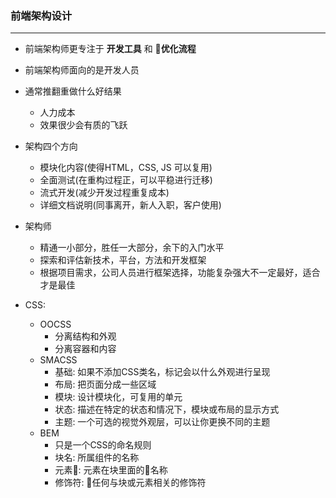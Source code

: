 
### 前端架构设计

----

* 前端架构师更专注于 **开发工具** 和 **优化流程**
* 前端架构师面向的是开发人员
* 通常推翻重做什么好结果
    * 人力成本
    * 效果很少会有质的飞跃
* 架构四个方向
    * 模块化内容(使得HTML，CSS, JS 可以复用)
    * 全面测试(在重构过程正，可以平稳进行迁移)
    * 流式开发(减少开发过程重复成本)
    * 详细文档说明(同事离开，新人入职，客户使用)
* 架构师
    * 精通一小部分，胜任一大部分，余下的入门水平
    * 探索和评估新技术，平台，方法和开发框架
    * 根据项目需求，公司人员进行框架选择，功能复杂强大不一定最好，适合才是最佳

* CSS:
    * OOCSS
        * 分离结构和外观
        * 分离容器和内容
    * SMACSS
        * 基础: 如果不添加CSS类名，标记会以什么外观进行呈现
        * 布局: 把页面分成一些区域
        * 模块: 设计模块化，可复用的单元
        * 状态: 描述在特定的状态和情况下，模块或布局的显示方式
        * 主题: 一个可选的视觉外观层，可以让你更换不同的主题
    * BEM
        * 只是一个CSS的命名规则
        * 块名: 所属组件的名称
        * 元素: 元素在块里面的名称
        * 修饰符: 任何与块或元素相关的修饰符